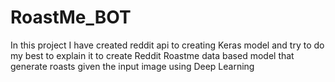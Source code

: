 # RoastMe_BOT


In this project I have created reddit api to creating Keras model and try to do my best to
explain it to create Reddit Roastme data based model that generate roasts given the input image using Deep Learning
